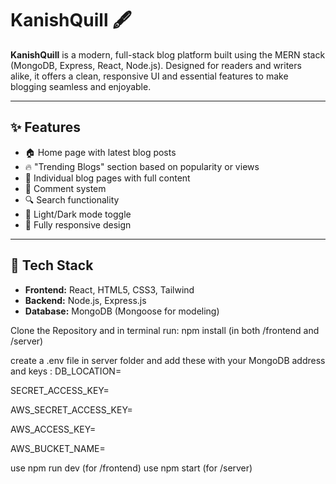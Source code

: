 # KanishQuill 🖋️

**KanishQuill** is a modern, full-stack blog platform built using the MERN stack (MongoDB, Express, React, Node.js). Designed for readers and writers alike, it offers a clean, responsive UI and essential features to make blogging seamless and enjoyable.

---

## ✨ Features

- 🏠 Home page with latest blog posts
- 🔥 "Trending Blogs" section based on popularity or views
- 📝 Individual blog pages with full content
- 💬 Comment system
- 🔍 Search functionality
- 🌙 Light/Dark mode toggle
- 📱 Fully responsive design

---

## 🧰 Tech Stack

- **Frontend:** React, HTML5, CSS3, Tailwind
- **Backend:** Node.js, Express.js
- **Database:** MongoDB (Mongoose for modeling)


Clone the Repository and in terminal run:
npm install (in both /frontend and /server)

create a .env file in server folder and add these with your MongoDB address and keys :
DB_LOCATION=

SECRET_ACCESS_KEY=

AWS_SECRET_ACCESS_KEY=

AWS_ACCESS_KEY=

AWS_BUCKET_NAME=

use npm run dev (for /frontend)
use npm start (for /server)




